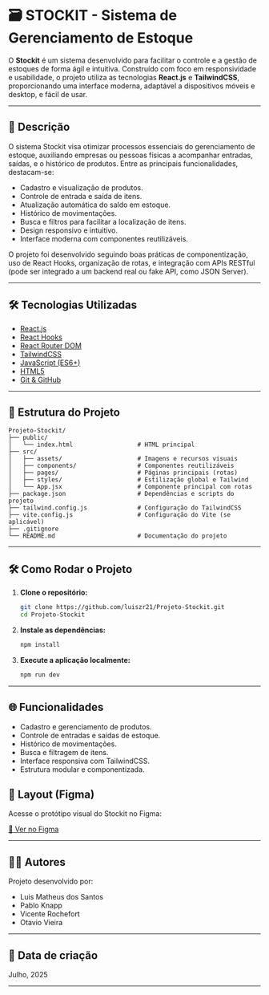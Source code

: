 # 🗃️ STOCKIT - Sistema de Gerenciamento de Estoque

O **Stockit** é um sistema desenvolvido para facilitar o controle e a gestão de estoques de forma ágil e intuitiva. Construído com foco em responsividade e usabilidade, o projeto utiliza as tecnologias **React.js** e **TailwindCSS**, proporcionando uma interface moderna, adaptável a dispositivos móveis e desktop, e fácil de usar.

---

## 📌 Descrição

O sistema Stockit visa otimizar processos essenciais do gerenciamento de estoque, auxiliando empresas ou pessoas físicas a acompanhar entradas, saídas, e o histórico de produtos. Entre as principais funcionalidades, destacam-se:

- Cadastro e visualização de produtos.
- Controle de entrada e saída de itens.
- Atualização automática do saldo em estoque.
- Histórico de movimentações.
- Busca e filtros para facilitar a localização de itens.
- Design responsivo e intuitivo.
- Interface moderna com componentes reutilizáveis.

O projeto foi desenvolvido seguindo boas práticas de componentização, uso de React Hooks, organização de rotas, e integração com APIs RESTful (pode ser integrado a um backend real ou fake API, como JSON Server).

---

## 🛠️ Tecnologias Utilizadas

- [React.js](https://react.dev/)
- [React Hooks](https://react.dev/reference/react)
- [React Router DOM](https://reactrouter.com/)
- [TailwindCSS](https://tailwindcss.com/)
- [JavaScript (ES6+)](https://developer.mozilla.org/pt-BR/docs/Web/JavaScript)
- [HTML5](https://developer.mozilla.org/pt-BR/docs/Web/HTML)
- [Git & GitHub](https://github.com/)

---

## 📁 Estrutura do Projeto

```
Projeto-Stockit/
├── public/
│   └── index.html                  # HTML principal
├── src/
│   ├── assets/                     # Imagens e recursos visuais
│   ├── components/                 # Componentes reutilizáveis
│   ├── pages/                      # Páginas principais (rotas)
│   ├── styles/                     # Estilização global e Tailwind
│   └── App.jsx                     # Componente principal com rotas
├── package.json                    # Dependências e scripts do projeto
├── tailwind.config.js              # Configuração do TailwindCSS
├── vite.config.js                  # Configuração do Vite (se aplicável)
├── .gitignore
└── README.md                       # Documentação do projeto
```

---

## 🛠️ Como Rodar o Projeto

1. **Clone o repositório:**
   ```bash
   git clone https://github.com/luiszr21/Projeto-Stockit.git
   cd Projeto-Stockit
   ```

2. **Instale as dependências:**
   ```bash
   npm install
   ```

3. **Execute a aplicação localmente:**
   ```bash
   npm run dev
   ```
---

## 🌐 Funcionalidades

- Cadastro e gerenciamento de produtos.
- Controle de entradas e saídas de estoque.
- Histórico de movimentações.
- Busca e filtragem de itens.
- Interface responsiva com TailwindCSS.
- Estrutura modular e componentizada.

## 🎨 Layout (Figma)

Acesse o protótipo visual do Stockit no Figma:

[🔗 Ver no Figma](https://www.figma.com/design/rNksfL5qlJt5uj3wHe6AN2/STOCKIT?node-id=0-1&p=f&t=cQnq90XB49jfABVU-0)


---

## 👨‍💻 Autores

Projeto desenvolvido por:

- Luis Matheus dos Santos
- Pablo Knapp
- Vicente Rochefort
- Otavio Vieira
---

## 📅 Data de criação

Julho, 2025

---
